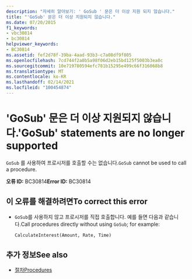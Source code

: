 ```yaml
---
description: "자세히 알아보기: ' GoSub ' 문은 더 이상 지원 되지 않습니다."
title: "'GoSub' 문은 더 이상 지원되지 않습니다."
ms.date: 07/20/2015
f1_keywords:
- vbc30814
- bc30814
helpviewer_keywords:
- BC30814
ms.assetid: fef2d78f-39ba-4aad-93b3-c7a08df9f805
ms.openlocfilehash: 7cd744f2a0b5a98f06d2eb15bd125f5003b3ea0c
ms.sourcegitcommit: 10e719780594efc781b15295e499c66f316068b8
ms.translationtype: MT
ms.contentlocale: ko-KR
ms.lasthandoff: 02/14/2021
ms.locfileid: "100454874"
---
```

# <a name="gosub-statements-are-no-longer-supported"></a><span data-ttu-id="d556f-103">'GoSub' 문은 더 이상 지원되지 않습니다.</span><span class="sxs-lookup"><span data-stu-id="d556f-103">'GoSub' statements are no longer supported</span></span>

<span data-ttu-id="d556f-104">`GoSub` 를 사용하여 프로시저를 호출할 수는 없습니다.</span><span class="sxs-lookup"><span data-stu-id="d556f-104">`GoSub` cannot be used to call a procedure.</span></span>  
  
 <span data-ttu-id="d556f-105">**오류 ID:** BC30814</span><span class="sxs-lookup"><span data-stu-id="d556f-105">**Error ID:** BC30814</span></span>  
  
## <a name="to-correct-this-error"></a><span data-ttu-id="d556f-106">이 오류를 해결하려면</span><span class="sxs-lookup"><span data-stu-id="d556f-106">To correct this error</span></span>  
  
- <span data-ttu-id="d556f-107">`GoSub`를 사용하지 않고 프로시저를 직접 호출합니다. 예를 들면 다음과 같습니다.</span><span class="sxs-lookup"><span data-stu-id="d556f-107">Call procedures directly without using `GoSub`; for example:</span></span>  
  
    ```vb  
    CalculateInterest(Amount, Rate, Time)  
    ```  
  
## <a name="see-also"></a><span data-ttu-id="d556f-108">추가 정보</span><span class="sxs-lookup"><span data-stu-id="d556f-108">See also</span></span>

- [<span data-ttu-id="d556f-109">절차</span><span class="sxs-lookup"><span data-stu-id="d556f-109">Procedures</span></span>](../programming-guide/language-features/procedures/index.md)
